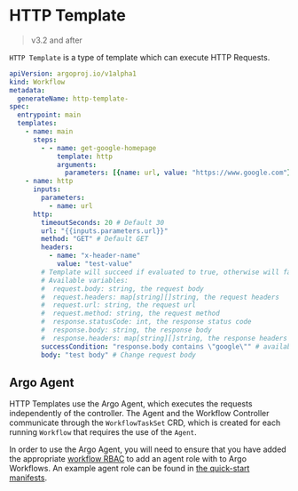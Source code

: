 # HTTP Template

> v3.2 and after

`HTTP Template` is a type of template which can execute HTTP Requests.

```yaml
apiVersion: argoproj.io/v1alpha1
kind: Workflow
metadata:
  generateName: http-template-
spec:
  entrypoint: main
  templates:
    - name: main
      steps:
        - - name: get-google-homepage
            template: http
            arguments:
              parameters: [{name: url, value: "https://www.google.com"}]
    - name: http
      inputs:
        parameters:
          - name: url
      http:
        timeoutSeconds: 20 # Default 30
        url: "{{inputs.parameters.url}}"
        method: "GET" # Default GET
        headers:
          - name: "x-header-name"
            value: "test-value"
        # Template will succeed if evaluated to true, otherwise will fail
        # Available variables:
        #  request.body: string, the request body
        #  request.headers: map[string][]string, the request headers
        #  request.url: string, the request url
        #  request.method: string, the request method
        #  response.statusCode: int, the response status code
        #  response.body: string, the response body
        #  response.headers: map[string][]string, the response headers
        successCondition: "response.body contains \"google\"" # available since v3.3
        body: "test body" # Change request body
```

## Argo Agent

HTTP Templates use the Argo Agent, which executes the requests independently of the controller. The Agent and the Workflow
Controller communicate through the `WorkflowTaskSet` CRD, which is created for each running `Workflow` that requires the use
of the `Agent`.

In order to use the Argo Agent, you will need to ensure that you have added the appropriate [workflow RBAC](workflow-rbac.md) to add an agent role with to Argo Workflows. An example agent role can be found in [the quick-start manifests](https://github.com/argoproj/argo-workflows/tree/main/manifests/quick-start/base/agent-role.yaml).
